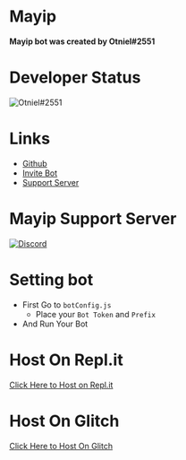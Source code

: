 # Mayip
**Mayip bot was created by Otniel#2551**

# Developer Status
![Otniel#2551](https://discord.c99.nl/widget/theme-3/778802442942677064.png)

# Links
- [Github](https://github.com/OT2Otniel/)
- [Invite Bot](https://discord.com/api/oauth2/authorize?client_id=805034490611236885&permissions=388288&scope=bot)
- [Support Server](https://discord.gg/UkRXaJFndd)

# Mayip Support Server
[![Discord](https://img.shields.io/discord/798383473550950431?color=red&label=Discord&logo=discord&logoColor=blue&style=for-the-badge)](https://discord.gg/UkRXaJFndd)

# Setting bot
- First Go to ```botConfig.js```
    - Place your `Bot Token` and `Prefix`
- And Run Your Bot

# Host On Repl.it
[Click Here to Host on Repl.it](https://repl.it/github/OT2Otniel/MayipBot)
# Host On Glitch 
[Click Here to Host On Glitch](https://glitch.com/edit/#!/import/git?url=https://github.com/OT2Otniel/MayipBot/)
